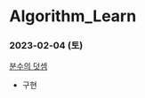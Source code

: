 # Algorithm_Learn
### 2023-02-04 (토)
[분수의 덧셈](https://school.programmers.co.kr/learn/courses/30/lessons/120808)
- 구현
